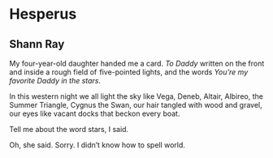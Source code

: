 # Hesperus
## Shann Ray
My four-year-old daughter handed me a card.
_To Daddy_ written on the front
and inside a rough field
of  five-pointed lights, and the words
 _You’re my favorite Daddy in the stars_.

In this western night we all light the sky
like Vega, Deneb, Altair, Albireo,
the Summer Triangle,
Cygnus the Swan, our hair
tangled with wood and gravel,
our eyes like vacant docks
that beckon every boat.

Tell me about the word
stars, I said.

Oh, she said. Sorry.
I didn’t know
how to spell world.
